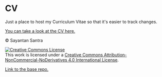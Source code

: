 # CV

Just a place to host my Curriculum Vitae so that it's easier to track changes.

[You can take a look at the CV here.](./CV.pdf)

© Sayantan Santra

<a rel="license" href="http://creativecommons.org/licenses/by-nc-nd/4.0/"><img alt="Creative Commons License" style="border-width:0" src="https://i.creativecommons.org/l/by-nc-nd/4.0/88x31.png" /></a>
<br />
This work is licensed under a <a rel="license" href="http://creativecommons.org/licenses/by-nc-nd/4.0/">Creative Commons Attribution-NonCommercial-NoDerivatives 4.0 International License</a>.

[Link to the base repo.](https://git.sayantansantra.com/SinTan1729/CV)

